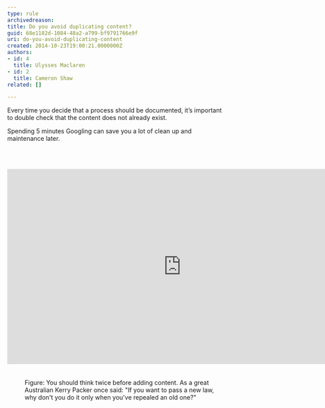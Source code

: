 ```yaml
---
type: rule
archivedreason: 
title: Do you avoid duplicating content?
guid: 68e1182d-1084-48a2-a799-bf9791766e9f
uri: do-you-avoid-duplicating-content
created: 2014-10-23T19:00:21.0000000Z
authors:
- id: 4
  title: Ulysses Maclaren
- id: 2
  title: Cameron Shaw
related: []

---
```



<p class="p1">Every time you decide that a process should be documented, it’s important to double check that the content does not already exist.&#160;<br></p><p class="p1">Spending 5 minutes Googling can save you a lot of clean up and maintenance later.<br></p>
<br><excerpt class='endintro'></excerpt><br>
<dl class="image"><dt><div class="ms-rtestate-read ms-rte-embedcode ms-rte-embedil ms-rtestate-notify"><iframe width="800" height="450" src="https&#58;//www.youtube.com/embed/LnwYoOeWZGA?rel=0" frameborder="0"></iframe>&#160;</div>​​​​ <br></dt><dd>Figure&#58; You should think twice before adding content. As a great Australian Kerry Packer once said&#58; &quot;If you want to pass a new law, why don't you do it only when you've repealed an old one?&quot;<br>​​<br><br></dd></dl>


